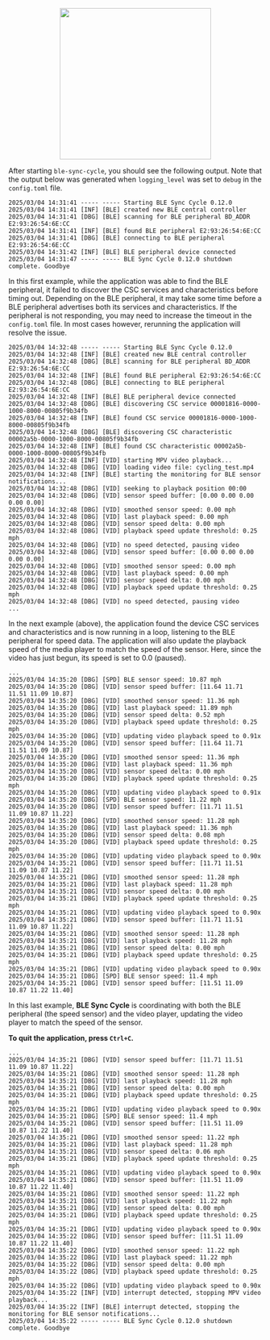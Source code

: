 <p align="center">
<picture><source media="(prefers-color-scheme: dark)" srcset="https://github.com/user-attachments/assets/12027074-e126-48d1-b9e5-25850e39dd62"><source media="(prefers-color-scheme: light)" srcset="https://github.com/user-attachments/assets/12027074-e126-48d1-b9e5-25850e39dd62"><img src="[https://github.com/user-attachments/assets/12027074-e126-48d1-b9e5-25850e39dd62](https://github.com/user-attachments/assets/12027074-e126-48d1-b9e5-25850e39dd62)" width=300></picture>
</p>

After starting `ble-sync-cycle`, you should see the following output. Note that the output below was generated when `logging_level` was set to `debug` in the `config.toml` file.

```console
2025/03/04 14:31:41 ----- ----- Starting BLE Sync Cycle 0.12.0
2025/03/04 14:31:41 [INF] [BLE] created new BLE central controller
2025/03/04 14:31:41 [DBG] [BLE] scanning for BLE peripheral BD_ADDR E2:93:26:54:6E:CC
2025/03/04 14:31:41 [INF] [BLE] found BLE peripheral E2:93:26:54:6E:CC
2025/03/04 14:31:41 [DBG] [BLE] connecting to BLE peripheral E2:93:26:54:6E:CC
2025/03/04 14:31:42 [INF] [BLE] BLE peripheral device connected
2025/03/04 14:31:47 ----- ----- BLE Sync Cycle 0.12.0 shutdown complete. Goodbye
```

In this first example, while the application was able to find the BLE peripheral, it failed to discover the CSC services and characteristics before timing out. Depending on the BLE peripheral, it may take some time before a BLE peripheral advertises both its services and characteristics. If the peripheral is not responding, you may need to increase the timeout in the `config.toml` file. In most cases however, rerunning the application will resolve the issue.

```console
2025/03/04 14:32:48 ----- ----- Starting BLE Sync Cycle 0.12.0
2025/03/04 14:32:48 [INF] [BLE] created new BLE central controller
2025/03/04 14:32:48 [DBG] [BLE] scanning for BLE peripheral BD_ADDR E2:93:26:54:6E:CC
2025/03/04 14:32:48 [INF] [BLE] found BLE peripheral E2:93:26:54:6E:CC
2025/03/04 14:32:48 [DBG] [BLE] connecting to BLE peripheral E2:93:26:54:6E:CC
2025/03/04 14:32:48 [INF] [BLE] BLE peripheral device connected
2025/03/04 14:32:48 [DBG] [BLE] discovering CSC service 00001816-0000-1000-8000-00805f9b34fb
2025/03/04 14:32:48 [INF] [BLE] found CSC service 00001816-0000-1000-8000-00805f9b34fb
2025/03/04 14:32:48 [DBG] [BLE] discovering CSC characteristic 00002a5b-0000-1000-8000-00805f9b34fb
2025/03/04 14:32:48 [INF] [BLE] found CSC characteristic 00002a5b-0000-1000-8000-00805f9b34fb
2025/03/04 14:32:48 [INF] [VID] starting MPV video playback...
2025/03/04 14:32:48 [DBG] [VID] loading video file: cycling_test.mp4
2025/03/04 14:32:48 [INF] [BLE] starting the monitoring for BLE sensor notifications...
2025/03/04 14:32:48 [DBG] [VID] seeking to playback position 00:00
2025/03/04 14:32:48 [DBG] [VID] sensor speed buffer: [0.00 0.00 0.00 0.00 0.00]
2025/03/04 14:32:48 [DBG] [VID] smoothed sensor speed: 0.00 mph
2025/03/04 14:32:48 [DBG] [VID] last playback speed: 0.00 mph
2025/03/04 14:32:48 [DBG] [VID] sensor speed delta: 0.00 mph
2025/03/04 14:32:48 [DBG] [VID] playback speed update threshold: 0.25 mph
2025/03/04 14:32:48 [DBG] [VID] no speed detected, pausing video
2025/03/04 14:32:48 [DBG] [VID] sensor speed buffer: [0.00 0.00 0.00 0.00 0.00]
2025/03/04 14:32:48 [DBG] [VID] smoothed sensor speed: 0.00 mph
2025/03/04 14:32:48 [DBG] [VID] last playback speed: 0.00 mph
2025/03/04 14:32:48 [DBG] [VID] sensor speed delta: 0.00 mph
2025/03/04 14:32:48 [DBG] [VID] playback speed update threshold: 0.25 mph
2025/03/04 14:32:48 [DBG] [VID] no speed detected, pausing video
...
```

In the next example (above), the application found the device CSC services and characteristics and is now running in a loop, listening to the BLE peripheral for speed data. The application will also update the playback speed of the media player to match the speed of the sensor. Here, since the video has just begun, its speed is set to 0.0 (paused).

```console
...
2025/03/04 14:35:20 [DBG] [SPD] BLE sensor speed: 10.87 mph
2025/03/04 14:35:20 [DBG] [VID] sensor speed buffer: [11.64 11.71 11.51 11.09 10.87]
2025/03/04 14:35:20 [DBG] [VID] smoothed sensor speed: 11.36 mph
2025/03/04 14:35:20 [DBG] [VID] last playback speed: 11.89 mph
2025/03/04 14:35:20 [DBG] [VID] sensor speed delta: 0.52 mph
2025/03/04 14:35:20 [DBG] [VID] playback speed update threshold: 0.25 mph
2025/03/04 14:35:20 [DBG] [VID] updating video playback speed to 0.91x
2025/03/04 14:35:20 [DBG] [VID] sensor speed buffer: [11.64 11.71 11.51 11.09 10.87]
2025/03/04 14:35:20 [DBG] [VID] smoothed sensor speed: 11.36 mph
2025/03/04 14:35:20 [DBG] [VID] last playback speed: 11.36 mph
2025/03/04 14:35:20 [DBG] [VID] sensor speed delta: 0.00 mph
2025/03/04 14:35:20 [DBG] [VID] playback speed update threshold: 0.25 mph
2025/03/04 14:35:20 [DBG] [VID] updating video playback speed to 0.91x
2025/03/04 14:35:20 [DBG] [SPD] BLE sensor speed: 11.22 mph
2025/03/04 14:35:20 [DBG] [VID] sensor speed buffer: [11.71 11.51 11.09 10.87 11.22]
2025/03/04 14:35:20 [DBG] [VID] smoothed sensor speed: 11.28 mph
2025/03/04 14:35:20 [DBG] [VID] last playback speed: 11.36 mph
2025/03/04 14:35:20 [DBG] [VID] sensor speed delta: 0.08 mph
2025/03/04 14:35:20 [DBG] [VID] playback speed update threshold: 0.25 mph
2025/03/04 14:35:20 [DBG] [VID] updating video playback speed to 0.90x
2025/03/04 14:35:21 [DBG] [VID] sensor speed buffer: [11.71 11.51 11.09 10.87 11.22]
2025/03/04 14:35:21 [DBG] [VID] smoothed sensor speed: 11.28 mph
2025/03/04 14:35:21 [DBG] [VID] last playback speed: 11.28 mph
2025/03/04 14:35:21 [DBG] [VID] sensor speed delta: 0.00 mph
2025/03/04 14:35:21 [DBG] [VID] playback speed update threshold: 0.25 mph
2025/03/04 14:35:21 [DBG] [VID] updating video playback speed to 0.90x
2025/03/04 14:35:21 [DBG] [VID] sensor speed buffer: [11.71 11.51 11.09 10.87 11.22]
2025/03/04 14:35:21 [DBG] [VID] smoothed sensor speed: 11.28 mph
2025/03/04 14:35:21 [DBG] [VID] last playback speed: 11.28 mph
2025/03/04 14:35:21 [DBG] [VID] sensor speed delta: 0.00 mph
2025/03/04 14:35:21 [DBG] [VID] playback speed update threshold: 0.25 mph
2025/03/04 14:35:21 [DBG] [VID] updating video playback speed to 0.90x
2025/03/04 14:35:21 [DBG] [SPD] BLE sensor speed: 11.4 mph
2025/03/04 14:35:21 [DBG] [VID] sensor speed buffer: [11.51 11.09 10.87 11.22 11.40]

```

In this last example, **BLE Sync Cycle** is coordinating with both the BLE peripheral (the speed sensor) and the video player, updating the video player to match the speed of the sensor.

**To quit the application, press `Ctrl+C`.**

```console
...
2025/03/04 14:35:21 [DBG] [VID] sensor speed buffer: [11.71 11.51 11.09 10.87 11.22]
2025/03/04 14:35:21 [DBG] [VID] smoothed sensor speed: 11.28 mph
2025/03/04 14:35:21 [DBG] [VID] last playback speed: 11.28 mph
2025/03/04 14:35:21 [DBG] [VID] sensor speed delta: 0.00 mph
2025/03/04 14:35:21 [DBG] [VID] playback speed update threshold: 0.25 mph
2025/03/04 14:35:21 [DBG] [VID] updating video playback speed to 0.90x
2025/03/04 14:35:21 [DBG] [SPD] BLE sensor speed: 11.4 mph
2025/03/04 14:35:21 [DBG] [VID] sensor speed buffer: [11.51 11.09 10.87 11.22 11.40]
2025/03/04 14:35:21 [DBG] [VID] smoothed sensor speed: 11.22 mph
2025/03/04 14:35:21 [DBG] [VID] last playback speed: 11.28 mph
2025/03/04 14:35:21 [DBG] [VID] sensor speed delta: 0.06 mph
2025/03/04 14:35:21 [DBG] [VID] playback speed update threshold: 0.25 mph
2025/03/04 14:35:21 [DBG] [VID] updating video playback speed to 0.90x
2025/03/04 14:35:21 [DBG] [VID] sensor speed buffer: [11.51 11.09 10.87 11.22 11.40]
2025/03/04 14:35:21 [DBG] [VID] smoothed sensor speed: 11.22 mph
2025/03/04 14:35:21 [DBG] [VID] last playback speed: 11.22 mph
2025/03/04 14:35:21 [DBG] [VID] sensor speed delta: 0.00 mph
2025/03/04 14:35:21 [DBG] [VID] playback speed update threshold: 0.25 mph
2025/03/04 14:35:21 [DBG] [VID] updating video playback speed to 0.90x
2025/03/04 14:35:22 [DBG] [VID] sensor speed buffer: [11.51 11.09 10.87 11.22 11.40]
2025/03/04 14:35:22 [DBG] [VID] smoothed sensor speed: 11.22 mph
2025/03/04 14:35:22 [DBG] [VID] last playback speed: 11.22 mph
2025/03/04 14:35:22 [DBG] [VID] sensor speed delta: 0.00 mph
2025/03/04 14:35:22 [DBG] [VID] playback speed update threshold: 0.25 mph
2025/03/04 14:35:22 [DBG] [VID] updating video playback speed to 0.90x
2025/03/04 14:35:22 [INF] [VID] interrupt detected, stopping MPV video playback...
2025/03/04 14:35:22 [INF] [BLE] interrupt detected, stopping the monitoring for BLE sensor notifications...
2025/03/04 14:35:22 ----- ----- BLE Sync Cycle 0.12.0 shutdown complete. Goodbye
```
